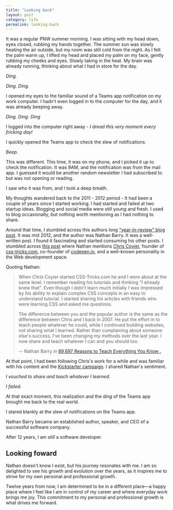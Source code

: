 ```yaml
---
title: "Looking back"
layout: post
category: life
permalink: looking-back
---
```


It was a regular PNW summer morning. I was sitting with my head down, eyes closed, rubbing my hands together. The summer sun was slowly heating the air outside, but my room was still cold from the night. As I felt the palm warm up, I lifted my head and placed my palm on my face, gently rubbing my cheeks and eyes. Slowly taking in the heat. My brain was already running, thinking about what I had in store for the day. 

*Ding.*

*Ding. Ding.*

I opened my eyes to the familiar sound of a Teams app notification on my work computer. I hadn't even logged in to the computer for the day, and it was already beeping away. 

*Ding. Ding. Ding*

I logged into the computer right away - *I dread this very moment every fricking day!*

I quickly opened the Teams app to check the slew of notifications. 

*Beep.*

This was different. This time, it was on my phone, and I picked it up to check the notification. It was 9AM, and the notification was from the mail app. I guessed it would be another random newsletter I had subscribed to but was not opening or reading.

I saw who it was from, and I took a deep breath. 

My thoughts wandered back to the 2011 - 2012 period - It had been a couple of years since I started working. I had started and failed at two startup ideas. Blogging and social media were still young and fresh. I used to blog occasionally, but nothing worth mentioning as I had nothing to share. 

Around that time, I stumbled across this authors long ["year-in-review" blog post](https://nathanbarry.com/2011-review/). It was mid 2012, and the author was Nathan Barry. It was a well-written post. I found it fascinating and started consuming his other posts. I stumbled across [this post](https://nathanbarry.com/89697-reasons-to-teach/) where Nathan mentions [Chris Coyier](https://chriscoyier.net/), founder of [css-tricks.com](https://css-tricks.com/), co-founder of [codepen.io](https://codepen.io/), and a well-known personality in the Web development space. 

Quoting Nathan:

> When Chris Coyier started CSS-Tricks.com he and I were about at the same level. I remember reading his tutorials and thinking "I already knew that". Even though I didn't learn much initially I was impressed by his ability to explain complex CSS concepts in an easy to understand tutorial. I started sharing his articles with friends who were learning CSS and asked me questions.
>
> The difference between you and the popular author is the same as the difference between Chris and I back in 2007. He put the effort in to teach people whatever he could, while I continued building websites, not sharing what I learned. Rather than complaining about someone else's success, I've been changing my methods over the last year. I now share and teach whatever I can and you should too.
>
> -- Nathan Barry in [89,697 Reasons to Teach Everything You Know . ](https://nathanbarry.com/89697-reasons-to-teach/)


At that point, I had been following Chris's work for a while and was familiar with his content and the [Kickstarter campaign](https://www.kickstarter.com/projects/chriscoyier/screencasting-a-complete-redesign). I shared Nathan's sentiment. 

*I vouched to share and teach whatever I learned.*

*I failed.*

At that exact moment, this realization and the *ding* of the Teams app brought me back to the real world. 

I stared blankly at the slew of notifications on the Teams app. 

Nathan Barry became an established author, speaker, and CEO of a successful software company. 

After 12 years, I am still a software developer. 

## Looking foward

Nathan doesn't know I exist, but his journey resonates with me. I am so delighted to see his growth and evolution over the years, as it inspires me to strive for my own personal and professional growth. 

Twelve years from now, I am determined to be in a different place—a happy place where I feel like I am in control of my career and where everyday work brings me joy. This commitment to my personal and professional growth is what drives me forward.
